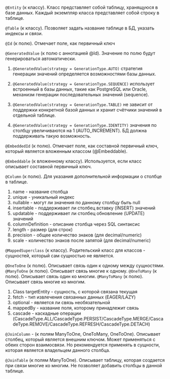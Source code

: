 `@Entity` (к классу). Класс представляет собой таблицу, хранящуюся в базе данных. Каждый экземпляр класса представляет
собой строку в таблице.

`@Table` (к классу). Позволяет задать название таблице в БД, указать индексы и связи.

`@Id` (к полю). Отмечает поле, как первичный ключ

`@GeneratedValue` (к полю с аннотацией @Id). Значение по полю будут генерироваться автоматически.

1. `@GeneratedValue(strategy = GenerationType.AUTO)` стратегия генерации значений определяется возможностями базы
   данных.
   
2. `@GeneratedValue(strategy = GenerationType.SEQUENCE)` использует встроенный в базы данных, такие как PostgreSQL или
   Oracle, механизм генерации последовательных значений (sequence).
   
3. `@GeneratedValue(strategy = GenerationType.TABLE)` не зависит от поддержки конкретной базой данных и хранит счётчики
   значений в отдельной таблице.
   
4. `@GeneratedValue(strategy = GenerationType.IDENTITY)` значения по столбцу увеличиваются на 1 (AUTO_INCREMENT). БД
   должна поддерживать такую возможность.

`@EmbeddedId` (к полю). Отмечает поле, как составной первичный ключ, который является вложенным классом (@Embeddable).

`@Embeddable` (к вложенному классу). Используется, если класс описывает составной первичный ключ.

`@Column` (к полю). Для указания дополнительной информации о столбце в таблице.

1. name - название столбца
2. unique - уникальный индекс
3. nullable - могут ли значения по данному столбцу быть null
4. insertable - поддерживает ли столбец вставку (INSERT) значений
5. updatable - поддерживает ли столбец обновление (UPDATE) значений
6. columnDefinition - описание столбца через SQL синтаксис
7. length - размер (для строк)
8. precision - общее количество знаков (для decimal/numeric)
9. scale - количество знаков после запятой (для decimal/numeric)

`@MappedSuperclass` (к классу). Родительский класс для классов - сущностей, который сам сущностью не является.

`@OneToOne` (к полю). Описывает связь один к одному между сущностями.
`@ManyToOne` (к полю). Описывает связь многие к одному.
`@OneToMany` (к полю). Описывает связь один ко многим.
`@ManyToMany` (к полю). Описывает связь многие ко многим.

1. Class targetEntity - сущность, с которой связана текущая
2. fetch - тип извлечения связанных данных (EAGER/LAZY)
3. optional - является ли связь необязательной
4. mappedBy - название поля, которому принадлежит связь
5. cascade - каскадные операции (CascadeType.ALL/CascadeType.PERSIST/CascadeType.MERGE/CascadeType.REMOVE/CascadeType.REFRESH/CascadeType.DETACH)

`@JoinColumn` - (к полям ManyToOne, OneToMany, OneToOne).  Описывает столбец, который является внешним ключом. Может применяться с обеих сторон взаимосвязи.
Но рекомендуется применять в сущности, которая является владельцем данного столбца.

`@JoinTable` (к полям ManyToOne). Описывает таблицу, которая создается при связи многие ко многим. Не позволяет добавить столбцы в данной таблице.